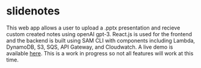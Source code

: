# slidenotes
This web app allows a user to upload a .pptx presentation and recieve custom created notes using openAI gpt-3. React.js is used for the frontend and the backend is built using SAM CLI with components including Lambda, DynamoDB, S3, SQS, API Gateway, and Cloudwatch. A live demo is available [here](https://main.d30dqjeh84u0lr.amplifyapp.com). This is a work in progress so not all features will work at this time.
